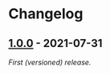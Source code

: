 # Changelog

## [1.0.0] - 2021-07-31

_First (versioned) release._

[1.0.0]: https://github.com/prebuild/docker-images/releases/tag/v1.0.0
